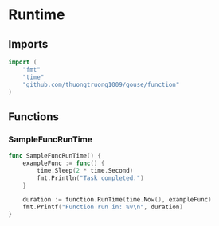 # Runtime

## Imports

```go
import (
	"fmt"
	"time"
	"github.com/thuongtruong1009/gouse/function"
)
```
## Functions


### SampleFuncRunTime

```go
func SampleFuncRunTime() {
	exampleFunc := func() {
		time.Sleep(2 * time.Second)
		fmt.Println("Task completed.")
	}

	duration := function.RunTime(time.Now(), exampleFunc)
	fmt.Printf("Function run in: %v\n", duration)
}
```
